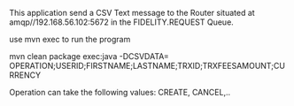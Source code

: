 This application send a  CSV Text message to the Router situated at amqp//192.168.56.102:5672
in the FIDELITY.REQUEST Queue.

use mvn exec to run the program

mvn clean package exec:java -DCSVDATA= OPERATION;USERID;FIRSTNAME;LASTNAME;TRXID;TRXFEESAMOUNT;CURRENCY

Operation can take the following values: CREATE, CANCEL,..
